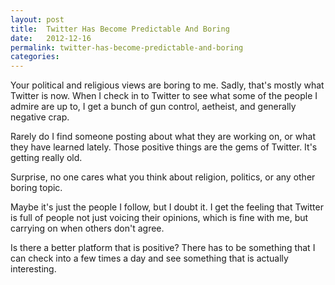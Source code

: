 ```yaml
---
layout: post
title:  Twitter Has Become Predictable And Boring
date:   2012-12-16
permalink: twitter-has-become-predictable-and-boring
categories:
---
```


Your political and religious views are boring to me. Sadly, that's mostly what Twitter is now. When I check in to Twitter to see what some of the people I admire are up to, I get a bunch of gun control, aetheist, and generally negative crap.

Rarely do I find someone posting about what they are working on, or what they have learned lately. Those positive things are the gems of Twitter. It's getting really old. 

Surprise, no one cares what you think about religion, politics, or any other boring topic. 

Maybe it's just the people I follow, but I doubt it. I get the feeling that Twitter is full of people not just voicing their opinions, which is fine with me, but carrying on when others don't agree. 

Is there a better platform that is positive? There has to be something that I can check into a few times a day and see something that is actually interesting. 

